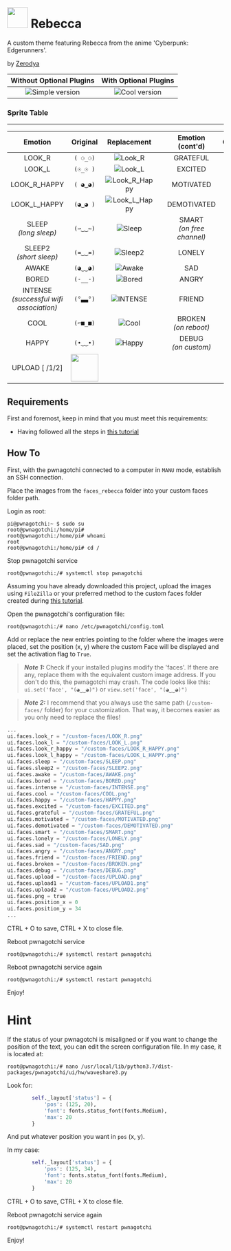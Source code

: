 # <img src="https://github.com/Zerodya/PWNAGOTCHI-CUSTOM-FACES-MOD/blob/main/custom-themes/rebecca/faces_rebecca/HAPPY.png?raw=true" height="48"> Rebecca

A custom theme featuring Rebecca from the anime 'Cyberpunk: Edgerunners'.

by [Zerodya](https://github.com/Zerodya) 

|                                  Without Optional Plugins                                            |                                            With Optional Plugins                                                     |
| :--------------------------------------------------------------------------------------------------: | :--------------------------------------------------------------------------------------------------------------: |
| ![Simple version](https://github.com/Zerodya/PWNAGOTCHI-CUSTOM-FACES-MOD/blob/main/custom-themes/rebecca/.screenshots/ui.png?raw=true)    | ![Cool version](https://github.com/Zerodya/PWNAGOTCHI-CUSTOM-FACES-MOD/blob/main/custom-themes/rebecca/.screenshots/ui_0.png?raw=true)  |



### Sprite Table

---



|                                               Emotion                                                |                                                     Original                                                     |                                                                            Replacement                                                                             |     |               Emotion (cont'd)                |  Original  |                                                                            Replacement                                                                             |
| :--------------------------------------------------------------------------------------------------: | :--------------------------------------------------------------------------------------------------------------: | :----------------------------------------------------------------------------------------------------------------------------------------------------------------: | :-: | :-------------------------------------------: | :--------: | :----------------------------------------------------------------------------------------------------------------------------------------------------------------: |
|                                                LOOK_R                                                |                                                     `( ⚆_⚆)`                                                     |                              ![Look_R](https://github.com/Zerodya/PWNAGOTCHI-CUSTOM-FACES-MOD/blob/main/custom-themes/rebecca/faces_rebecca/LOOK_R.png?raw=true)                              |     |                   GRATEFUL                    |  `(^‿‿^)`  | ![Grateful](https://github.com/Zerodya/PWNAGOTCHI-CUSTOM-FACES-MOD/blob/main/custom-themes/rebecca/faces_rebecca/GRATEFUL.png?raw=true)                         |
|                                                LOOK_L                                                |                                                     `(☉_☉ )`                                                     |                              ![Look_L](https://github.com/Zerodya/PWNAGOTCHI-CUSTOM-FACES-MOD/blob/main/custom-themes/rebecca/faces_rebecca/LOOK_L.png?raw=true)                              |     |      EXCITED <!-- on_unread_messages -->      |  `(ᵔ◡◡ᵔ)`  |                           ![Excited](https://github.com/Zerodya/PWNAGOTCHI-CUSTOM-FACES-MOD/blob/main/custom-themes/rebecca/faces_rebecca/EXCITED.png?raw=true)                               |
|                                             LOOK_R_HAPPY                                             |                                                     `( ◕‿◕)`                                                     |                              ![Look_R_Happy](https://github.com/Zerodya/PWNAGOTCHI-CUSTOM-FACES-MOD/blob/main/custom-themes/rebecca/faces_rebecca/LOOK_R_HAPPY.png?raw=true)                  |     |                   MOTIVATED                   |  `(☼‿‿☼)`  |                           ![Motivated](https://github.com/Zerodya/PWNAGOTCHI-CUSTOM-FACES-MOD/blob/main/custom-themes/rebecca/faces_rebecca/MOTIVATED.png?raw=true)                           |
|                                             LOOK_L_HAPPY                                             |                                                     `(◕‿◕ )`                                                     |                              ![Look_L_Happy](https://github.com/Zerodya/PWNAGOTCHI-CUSTOM-FACES-MOD/blob/main/custom-themes/rebecca/faces_rebecca/LOOK_L_HAPPY.png?raw=true)                  |     |                  DEMOTIVATED                  |  `(≖__≖)`  |                           ![Bored](https://github.com/Zerodya/PWNAGOTCHI-CUSTOM-FACES-MOD/blob/main/custom-themes/rebecca/faces_rebecca/BORED.png?raw=true)                                   |
|                            SLEEP <!-- long sleep --> <br/> *(long sleep)*                            |                                                     `(⇀‿‿↼)`                                                     |                              ![Sleep](https://github.com/Zerodya/PWNAGOTCHI-CUSTOM-FACES-MOD/blob/main/custom-themes/rebecca/faces_rebecca/SLEEP.png?raw=true)                                |     |        SMART <br/> *(on free channel)*        |  `(✜‿‿✜)`  |                           ![Smart](https://github.com/Zerodya/PWNAGOTCHI-CUSTOM-FACES-MOD/blob/main/custom-themes/rebecca/faces_rebecca/SMART.png?raw=true)                                   |
|                          SLEEP2 <!-- short sleep --> <br/> *(short sleep)*                           |                                                     `(≖‿‿≖)`                                                     |                              ![Sleep2](https://github.com/Zerodya/PWNAGOTCHI-CUSTOM-FACES-MOD/blob/main/custom-themes/rebecca/faces_rebecca/SLEEP2.png?raw=true)                              |     |                    LONELY                     |  `(ب__ب)`  |                           ![Lonely](https://github.com/Zerodya/PWNAGOTCHI-CUSTOM-FACES-MOD/blob/main/custom-themes/rebecca/faces_rebecca/LONELY.png?raw=true)                                 |
|                                                AWAKE                                                 |                                                     `(◕‿‿◕)`                                                     |                              ![Awake](https://github.com/Zerodya/PWNAGOTCHI-CUSTOM-FACES-MOD/blob/main/custom-themes/rebecca/faces_rebecca/AWAKE.png?raw=true)                                |     |             SAD <!-- on_miss -->              |  `(╥☁╥ )`  |                           ![Sad](https://github.com/Zerodya/PWNAGOTCHI-CUSTOM-FACES-MOD/blob/main/custom-themes/rebecca/faces_rebecca/SAD.png?raw=true)                                       |
|                                                BORED                                                 |                                                     `(-__-)`                                                     |                              ![Bored](https://github.com/Zerodya/PWNAGOTCHI-CUSTOM-FACES-MOD/blob/main/custom-themes/rebecca/faces_rebecca/BORED.png?raw=true)                                |     |                     ANGRY                     |  `(-_-')`  |                           ![Angry](https://github.com/Zerodya/PWNAGOTCHI-CUSTOM-FACES-MOD/blob/main/custom-themes/rebecca/faces_rebecca/ANGRY.png?raw=true)                                   |
| INTENSE <!-- on_assoc : post auth, data transfer can begin --> <br/> *(successful wifi association)* |                                                     `(°▃▃°)`                                                     | ![INTENSE](https://github.com/Zerodya/PWNAGOTCHI-CUSTOM-FACES-MOD/blob/main/custom-themes/rebecca/faces_rebecca/INTENSE.png?raw=true) <!-- There's also an Anonymous one you could use here --> |     |                    FRIEND                     |  `(♥‿‿♥)`  |                           ![Friend](https://github.com/Zerodya/PWNAGOTCHI-CUSTOM-FACES-MOD/blob/main/custom-themes/rebecca/faces_rebecca/FRIEND.png?raw=true)                                 |
|                                       COOL <!-- on_deauth -->                                        |                                                     `(⌐■_■)`                                                     |                              ![Cool](https://github.com/Zerodya/PWNAGOTCHI-CUSTOM-FACES-MOD/blob/main/custom-themes/rebecca/faces_rebecca/COOL.png?raw=true)                                  |     | BROKEN <!-- on_reboot --> <br/> *(on reboot)* |  `(☓‿‿☓)`  |                           ![Broken](https://github.com/Zerodya/PWNAGOTCHI-CUSTOM-FACES-MOD/blob/main/custom-themes/rebecca/faces_rebecca/BROKEN.png?raw=true)                                 |
|                                    HAPPY <!-- new handshakes -->                                     |                                                     `(•‿‿•)`                                                     |                              ![Happy](https://github.com/Zerodya/PWNAGOTCHI-CUSTOM-FACES-MOD/blob/main/custom-themes/rebecca/faces_rebecca/HAPPY.png?raw=true)                                |     | DEBUG <!-- on_custom --> <br/> *(on custom)*  |  `(#__#)`  |                           ![Debug](https://github.com/Zerodya/PWNAGOTCHI-CUSTOM-FACES-MOD/blob/main/custom-themes/rebecca/faces_rebecca/DEBUG.png?raw=true )                                   |
|                                            UPLOAD [ /1/2]                                            | <img src="https://github.com/Zerodya/PWNAGOTCHI-CUSTOM-FACES-MOD/blob/main/custom-themes/rebecca/faces_rebecca/UPLOAD.png?raw=true" height="64">                          |     |                                               |            |                                                                                                                                                                    |


## Requirements
First and foremost, keep in mind that you must meet this requirements:
- Having followed all the steps in [this tutorial](https://github.com/roodriiigooo/PWNAGOTCHI-CUSTOM-FACES-MOD/tree/main#pwnagotchi-v155---custom-faces-mod-_)

## How To
First, with the pwnagotchi connected to a computer in `MANU` mode, establish an SSH connection.

Place the images from the `faces_rebecca` folder into your custom faces folder path.

Login as root:
```console
pi@pwnagotchi:~ $ sudo su
root@pwnagotchi:/home/pi#
root@pwnagotchi:/home/pi# whoami
root
root@pwnagotchi:/home/pi# cd /
```
Stop pwnagotchi service
```console
root@pwnagotchi:/# systemctl stop pwnagotchi
```

Assuming you have already downloaded this project, upload the images using `FileZilla` or your preferred method to the custom faces folder created during [this tutorial](https://github.com/roodriiigooo/PWNAGOTCHI-CUSTOM-FACES-MOD/tree/main#pwnagotchi-v155---custom-faces-mod-_).

Open the pwnagotchi's configuration file:
```console
root@pwnagotchi:/# nano /etc/pwnagotchi/config.toml
```

Add or replace the new entries pointing to the folder where the images were placed, set the position (x, y) where the custom Face will be displayed and set the activation flag to `True`.
> **_Note 1:_** Check if your installed plugins modify the 'faces'. If there are any, replace them with the equivalent custom image address. If you don't do this, the pwnagotchi may crash. The code looks like this: `ui.set('face', "(◕‿‿◕)")` or `view.set('face', "(◕‿‿◕)")`


> **_Note 2:_** I recommend that you always use the same path (`/custom-faces/` folder) for your customization. That way, it becomes easier as you only need to replace the files!


```python
...
ui.faces.look_r = "/custom-faces/LOOK_R.png"
ui.faces.look_l = "/custom-faces/LOOK_L.png"
ui.faces.look_r_happy = "/custom-faces/LOOK_R_HAPPY.png"
ui.faces.look_l_happy = "/custom-faces/LOOK_L_HAPPY.png"
ui.faces.sleep = "/custom-faces/SLEEP.png"
ui.faces.sleep2 = "/custom-faces/SLEEP2.png"
ui.faces.awake = "/custom-faces/AWAKE.png"
ui.faces.bored = "/custom-faces/BORED.png"
ui.faces.intense = "/custom-faces/INTENSE.png"
ui.faces.cool = "/custom-faces/COOL.png"
ui.faces.happy = "/custom-faces/HAPPY.png"
ui.faces.excited = "/custom-faces/EXCITED.png"
ui.faces.grateful = "/custom-faces/GRATEFUL.png"
ui.faces.motivated = "/custom-faces/MOTIVATED.png"
ui.faces.demotivated = "/custom-faces/DEMOTIVATED.png"
ui.faces.smart = "/custom-faces/SMART.png"
ui.faces.lonely = "/custom-faces/LONELY.png"
ui.faces.sad = "/custom-faces/SAD.png"
ui.faces.angry = "/custom-faces/ANGRY.png"
ui.faces.friend = "/custom-faces/FRIEND.png"
ui.faces.broken = "/custom-faces/BROKEN.png"
ui.faces.debug = "/custom-faces/DEBUG.png"
ui.faces.upload = "/custom-faces/UPLOAD.png"
ui.faces.upload1 = "/custom-faces/UPLOAD1.png"
ui.faces.upload2 = "/custom-faces/UPLOAD2.png"
ui.faces.png = true
ui.faces.position_x = 0
ui.faces.position_y = 34
...
```
CTRL + O to save, CTRL + X to close file.


Reboot pwnagotchi service
```console
root@pwnagotchi:/# systemctl restart pwnagotchi
```

Reboot pwnagotchi service again
```console
root@pwnagotchi:/# systemctl restart pwnagotchi
```

Enjoy!

# Hint

If the status of your pwnagotchi is misaligned or if you want to change the position of the text, you can edit the screen configuration file. In my case, it is located at: 

```console
root@pwnagotchi:/# nano /usr/local/lib/python3.7/dist-packages/pwnagotchi/ui/hw/waveshare3.py
```

Look for:

```python
        self._layout['status'] = {
            'pos': (125, 20),
            'font': fonts.status_font(fonts.Medium),
            'max': 20
        }

```


And put whatever position you want in `pos` (x, y).

In my case:

```python
        self._layout['status'] = {
            'pos': (125, 34),
            'font': fonts.status_font(fonts.Medium),
            'max': 20
        }

```

CTRL + O to save, CTRL + X to close file.


Reboot pwnagotchi service again
```console
root@pwnagotchi:/# systemctl restart pwnagotchi
```

Enjoy!
